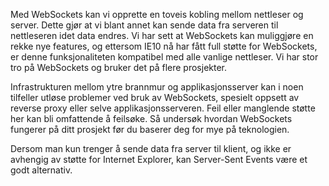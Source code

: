 Med WebSockets kan vi opprette en toveis kobling mellom nettleser og server. Dette gjør at vi blant annet kan sende data fra serveren til nettleseren idet data endres. Vi har sett at WebSockets kan muliggjøre en rekke nye features, og ettersom IE10 nå har fått full støtte for WebSockets, er denne funksjonaliteten kompatibel med alle vanlige nettleser. Vi har stor tro på WebSockets og bruker det på flere prosjekter.

Infrastrukturen mellom ytre brannmur og applikasjonsserver kan i noen tilfeller utløse problemer ved bruk av WebSockets, spesielt oppsett av reverse proxy eller selve applikasjonsserveren. Feil eller manglende støtte her kan bli omfattende å feilsøke. Så undersøk hvordan WebSockets fungerer på ditt prosjekt før du baserer deg for mye på teknologien.

Dersom man kun trenger å sende data fra server til klient, og ikke er avhengig av støtte for Internet Explorer, kan Server-Sent Events være et godt alternativ.
